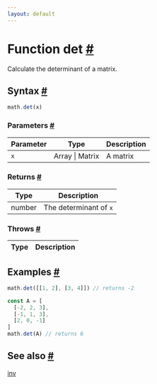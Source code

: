 ```yaml
---
layout: default
---
```


<!-- Note: This file is automatically generated from source code comments. Changes made in this file will be overridden. -->

<h1 id="function-det">Function det <a href="#function-det" title="Permalink">#</a></h1>

Calculate the determinant of a matrix.


<h2 id="syntax">Syntax <a href="#syntax" title="Permalink">#</a></h2>

```js
math.det(x)
```

<h3 id="parameters">Parameters <a href="#parameters" title="Permalink">#</a></h3>

Parameter | Type | Description
--------- | ---- | -----------
`x` | Array &#124; Matrix | A matrix

<h3 id="returns">Returns <a href="#returns" title="Permalink">#</a></h3>

Type | Description
---- | -----------
number | The determinant of `x`


<h3 id="throws">Throws <a href="#throws" title="Permalink">#</a></h3>

Type | Description
---- | -----------


<h2 id="examples">Examples <a href="#examples" title="Permalink">#</a></h2>

```js
math.det([[1, 2], [3, 4]]) // returns -2

const A = [
  [-2, 2, 3],
  [-1, 1, 3],
  [2, 0, -1]
]
math.det(A) // returns 6
```


<h2 id="see-also">See also <a href="#see-also" title="Permalink">#</a></h2>

[inv](inv.html)
